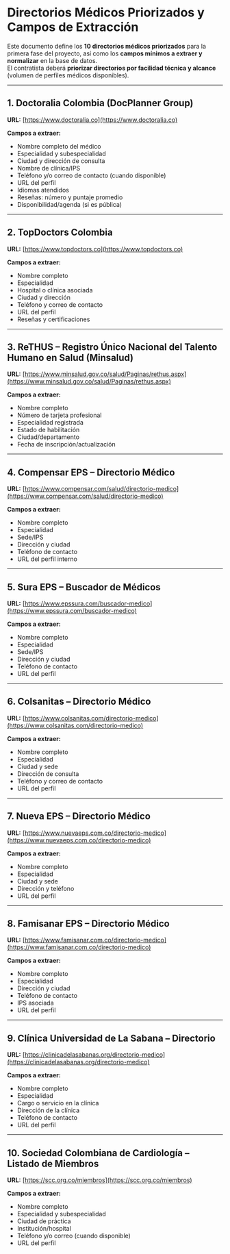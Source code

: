 # Directorios Médicos Priorizados y Campos de Extracción

Este documento define los **10 directorios médicos priorizados** para la primera fase del proyecto, así como los **campos mínimos a extraer y normalizar** en la base de datos.  
El contratista deberá **priorizar directorios por facilidad técnica y alcance** (volumen de perfiles médicos disponibles).

---

## 1. Doctoralia Colombia (DocPlanner Group)
**URL:** [https://www.doctoralia.co](https://www.doctoralia.co)  

**Campos a extraer:**
- Nombre completo del médico  
- Especialidad y subespecialidad  
- Ciudad y dirección de consulta  
- Nombre de clínica/IPS  
- Teléfono y/o correo de contacto (cuando disponible)  
- URL del perfil  
- Idiomas atendidos  
- Reseñas: número y puntaje promedio  
- Disponibilidad/agenda (si es pública)  

---

## 2. TopDoctors Colombia
**URL:** [https://www.topdoctors.co](https://www.topdoctors.co)  

**Campos a extraer:**
- Nombre completo  
- Especialidad  
- Hospital o clínica asociada  
- Ciudad y dirección  
- Teléfono y correo de contacto  
- URL del perfil  
- Reseñas y certificaciones  

---

## 3. ReTHUS – Registro Único Nacional del Talento Humano en Salud (Minsalud)
**URL:** [https://www.minsalud.gov.co/salud/Paginas/rethus.aspx](https://www.minsalud.gov.co/salud/Paginas/rethus.aspx)  

**Campos a extraer:**
- Nombre completo  
- Número de tarjeta profesional  
- Especialidad registrada  
- Estado de habilitación  
- Ciudad/departamento  
- Fecha de inscripción/actualización  

---

## 4. Compensar EPS – Directorio Médico
**URL:** [https://www.compensar.com/salud/directorio-medico](https://www.compensar.com/salud/directorio-medico)  

**Campos a extraer:**
- Nombre completo  
- Especialidad  
- Sede/IPS  
- Dirección y ciudad  
- Teléfono de contacto  
- URL del perfil interno  

---

## 5. Sura EPS – Buscador de Médicos
**URL:** [https://www.epssura.com/buscador-medico](https://www.epssura.com/buscador-medico)  

**Campos a extraer:**
- Nombre completo  
- Especialidad  
- Sede/IPS  
- Dirección y ciudad  
- Teléfono de contacto  
- URL del perfil  

---

## 6. Colsanitas – Directorio Médico
**URL:** [https://www.colsanitas.com/directorio-medico](https://www.colsanitas.com/directorio-medico)  

**Campos a extraer:**
- Nombre completo  
- Especialidad  
- Ciudad y sede  
- Dirección de consulta  
- Teléfono y correo de contacto  
- URL del perfil  

---

## 7. Nueva EPS – Directorio Médico
**URL:** [https://www.nuevaeps.com.co/directorio-medico](https://www.nuevaeps.com.co/directorio-medico)  

**Campos a extraer:**
- Nombre completo  
- Especialidad  
- Ciudad y sede  
- Dirección y teléfono  
- URL del perfil  

---

## 8. Famisanar EPS – Directorio Médico
**URL:** [https://www.famisanar.com.co/directorio-medico](https://www.famisanar.com.co/directorio-medico)  

**Campos a extraer:**
- Nombre completo  
- Especialidad  
- Dirección y ciudad  
- Teléfono de contacto  
- IPS asociada  
- URL del perfil  

---

## 9. Clínica Universidad de La Sabana – Directorio
**URL:** [https://clinicadelasabanas.org/directorio-medico](https://clinicadelasabanas.org/directorio-medico)  

**Campos a extraer:**
- Nombre completo  
- Especialidad  
- Cargo o servicio en la clínica  
- Dirección de la clínica  
- Teléfono de contacto  
- URL del perfil  

---

## 10. Sociedad Colombiana de Cardiología – Listado de Miembros
**URL:** [https://scc.org.co/miembros](https://scc.org.co/miembros)  

**Campos a extraer:**
- Nombre completo  
- Especialidad y subespecialidad  
- Ciudad de práctica  
- Institución/hospital  
- Teléfono y/o correo (cuando disponible)  
- URL del perfil  
